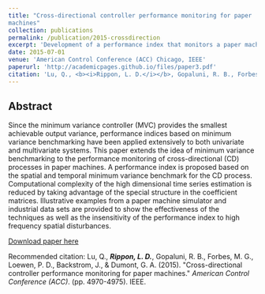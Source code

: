 ```yaml
---
title: "Cross-directional controller performance monitoring for paper
machines"
collection: publications
permalink: /publication/2015-crossdirection
excerpt: 'Development of a performance index that monitors a paper machine control system.'
date: 2015-07-01
venue: 'American Control Conference (ACC) Chicago, IEEE'
paperurl: 'http://academicpages.github.io/files/paper3.pdf'
citation: 'Lu, Q., <b><i>Rippon, L. D.</i></b>, Gopaluni, R. B., Forbes, M. G., Loewen, P. D., Backstrom, J., & Dumont, G. A. (2015). &quot;Cross-directional controller performance monitoring for paper machines.&quot; <i>American Control Conference (ACC)</i>. (pp. 4970-4975). IEEE.'
---
```


## Abstract
Since the minimum variance controller (MVC) provides the smallest achievable output variance, performance indices based on minimum variance benchmarking have been applied extensively to both univariate and multivariate systems. This paper extends the idea of minimum variance benchmarking to the performance monitoring of cross-directional (CD) processes in paper machines. A performance index is proposed based on the spatial and temporal minimum variance benchmark for the CD process. Computational complexity of the high dimensional time series estimation is reduced by taking advantage of the special structure in the coefficient matrices. Illustrative examples from a paper machine simulator and industrial data sets are provided to show the effectiveness of the techniques as well as the insensitivity of the performance index to high frequency spatial disturbances.

[Download paper here](http://academicpages.github.io/files/paper3.pdf)

Recommended citation: Lu, Q., <b><i>Rippon, L. D.</i></b>, Gopaluni, R. B., Forbes, M. G., Loewen, P. D., Backstrom, J., & Dumont, G. A. (2015). "Cross-directional controller performance monitoring for paper machines." <i>American Control Conference (ACC)</i>. (pp. 4970-4975). IEEE.
